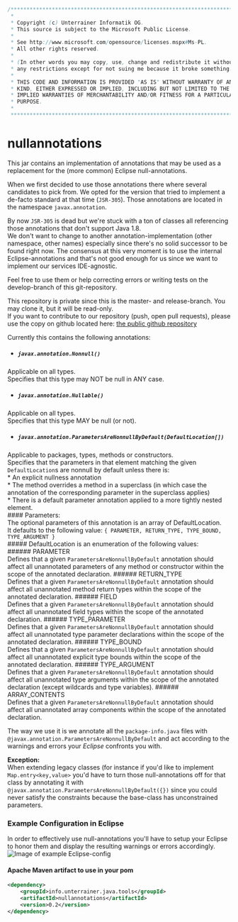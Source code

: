 ```java
/**************************************************************************
 * 
 * Copyright (c) Unterrainer Informatik OG.
 * This source is subject to the Microsoft Public License.
 * 
 * See http://www.microsoft.com/opensource/licenses.mspx#Ms-PL.
 * All other rights reserved.
 * 
 * (In other words you may copy, use, change and redistribute it without
 * any restrictions except for not suing me because it broke something.)
 * 
 * THIS CODE AND INFORMATION IS PROVIDED "AS IS" WITHOUT WARRANTY OF ANY
 * KIND, EITHER EXPRESSED OR IMPLIED, INCLUDING BUT NOT LIMITED TO THE
 * IMPLIED WARRANTIES OF MERCHANTABILITY AND/OR FITNESS FOR A PARTICULAR
 * PURPOSE.
 * 
 ***************************************************************************/
```
 
# nullannotations

This jar contains an implementation of annotations that may be used as a replacement for the (more common) Eclipse null-annotations.  

When we first decided to use those annotations there where several candidates to pick from. We opted for the version that tried to implement a de-facto standard at that time (`JSR-305`). Those annotations are located in the namespace `javax.annotation`.  

By now `JSR-305` is dead but we're stuck with a ton of classes all referencing those annotations that don't support Java 1.8.  
We don't want to change to another annotation-implementation (other namespace, other names) especially since there's no solid successor to be found right now. The consensus at this very moment is to use the internal Eclipse-annotations and that's not good enough for us since we want to implement our services IDE-agnostic.  

Feel free to use them or help correcting errors or writing tests on the develop-branch of this git-repository.  

This repository is private since this is the master- and release-branch. You may clone it, but it will be read-only.  
If you want to contribute to our repository (push, open pull requests), please use the copy on github located here: [the public github repository][github]

Currently this contains the following annotations:

* ##### `javax.annotation.Nonnull()`  
Applicable on all types.  
Specifies that this type may NOT be null in ANY case.
* ##### `javax.annotation.Nullable()`  
Applicable on all types.  
Specifies that this type MAY be null (or not).
* ##### `javax.annotation.ParametersAreNonnullByDefault(DefaultLocation[])`  
Applicable to packages, types, methods or constructors.  
Specifies that the parameters in that element matching the given `DefaultLocation`s are nonnull by default unless there is:  
    * An explicit nullness annotation  
    * The method overrides a method in a superclass (in which case the annotation of the corresponding parameter in the superclass applies)  
    * There is a default parameter annotation applied to a more tightly nested element.  
    #### Parameters:  
    The optional parameters of this annotation is an array of DefaultLocation.  
    It defaults to the following value: `{ PARAMETER, RETURN_TYPE, TYPE_BOUND, TYPE_ARGUMENT }`  
    ##### DefaultLocation is an enumeration of the following values:  
    ###### PARAMETER  
    Defines that a given `ParametersAreNonnullByDefault` annotation should affect all unannotated parameters of any method or constructor within the scope of the annotated declaration.
    ###### RETURN_TYPE  
    Defines that a given `ParametersAreNonnullByDefault` annotation should affect all unannotated method return types within the scope of the annotated declaration.
    ###### FIELD  
    Defines that a given `ParametersAreNonnullByDefault` annotation should affect all unannotated field types within the scope of the annotated declaration.
    ###### TYPE_PARAMETER  
    Defines that a given `ParametersAreNonnullByDefault` annotation should affect all unannotated type parameter declarations within the scope of the annotated declaration.
    ###### TYPE_BOUND  
    Defines that a given `ParametersAreNonnullByDefault` annotation should affect all unannotated explicit type bounds within the scope of the annotated declaration.
    ###### TYPE_ARGUMENT  
    Defines that a given `ParametersAreNonnullByDefault` annotation should affect all unannotated type arguments within the scope of the annotated declaration (except wildcards and type variables).
    ###### ARRAY_CONTENTS  
    Defines that a given `ParametersAreNonnullByDefault` annotation should affect all unannotated array components within the scope of the annotated declaration.

The way we use it is we annotate all the `package-info.java` files with `@javax.annotation.ParametersAreNonnullByDefault` and act according to the warnings and errors your *Eclipse* confronts you with.  

**Exception:**  
When extending legacy classes (for instance if you'd like to implement `Map.entry<key,value>` you'd have to turn those null-annotations off for that class by annotating it with `@javax.annotation.ParametersAreNonnullByDefault({})` since you could never satisfy the constraints because the base-class has unconstrained parameters.

### Example Configuration in Eclipse
In order to effectively use null-annotations you'll have to setup your Eclipse to honor them and display the resulting warnings or errors accordingly.  
![Image of example Eclipse-config](http://unterrainer.info/images/Eclipse_null-annotations_settings.png)

#### Apache Maven artifact to use in your pom
```xml
<dependency>
    <groupId>info.unterrainer.java.tools</groupId>
    <artifactId>nullannotations</artifactId>
    <version>0.2</version>
</dependency>
```

[github]: https://github.com/UnterrainerInformatik/java